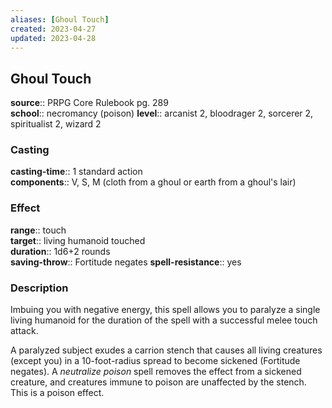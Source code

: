 ```yaml
---
aliases: [Ghoul Touch]
created: 2023-04-27
updated: 2023-04-28
---
```


## Ghoul Touch

**source**:: PRPG Core Rulebook pg. 289  
**school**:: necromancy (poison)
**level**:: arcanist 2, bloodrager 2, sorcerer 2, spiritualist 2, wizard 2

### Casting

**casting-time**:: 1 standard action  
**components**:: V, S, M (cloth from a ghoul or earth from a ghoul's lair)

### Effect

**range**:: touch  
**target**:: living humanoid touched  
**duration**:: 1d6+2 rounds  
**saving-throw**:: Fortitude negates
**spell-resistance**:: yes

### Description

Imbuing you with negative energy, this spell allows you to paralyze a single living humanoid for the duration of the spell with a successful melee touch attack.  
  
A paralyzed subject exudes a carrion stench that causes all living creatures (except you) in a 10-foot-radius spread to become sickened (Fortitude negates). A *neutralize poison* spell removes the effect from a sickened creature, and creatures immune to poison are unaffected by the stench. This is a poison effect.

